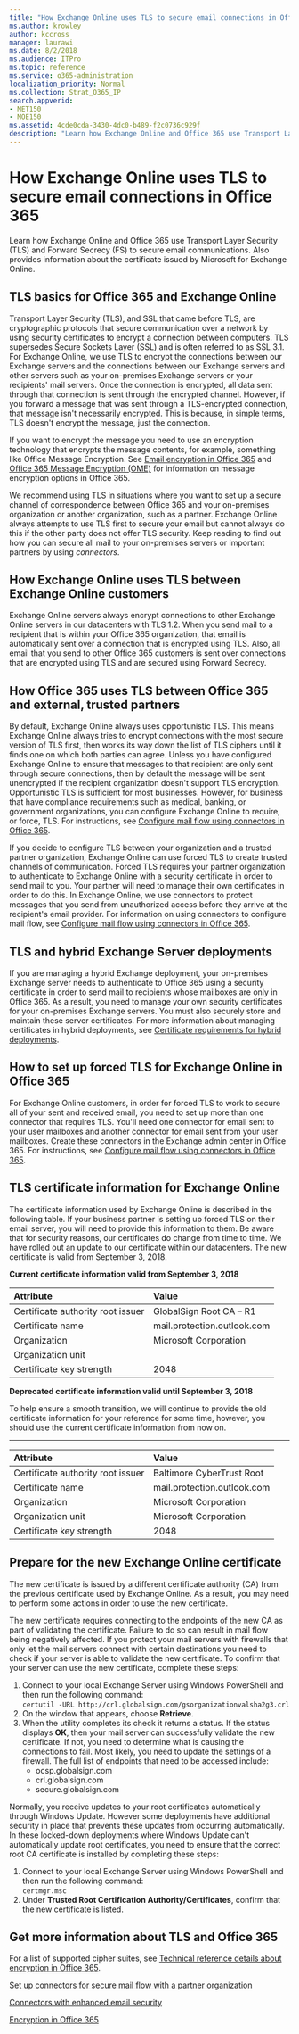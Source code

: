 ```yaml
---
title: "How Exchange Online uses TLS to secure email connections in Office 365"
ms.author: krowley
author: kccross
manager: laurawi
ms.date: 8/2/2018
ms.audience: ITPro
ms.topic: reference
ms.service: o365-administration
localization_priority: Normal
ms.collection: Strat_O365_IP
search.appverid:
- MET150
- MOE150
ms.assetid: 4cde0cda-3430-4dc0-b489-f2c0736c929f
description: "Learn how Exchange Online and Office 365 use Transport Layer Security (TLS) and Forward Secrecy (FS) to secure email communications. Also get information about the certificate issued by Microsoft for Exchange Online."
---
```


# How Exchange Online uses TLS to secure email connections in Office 365

Learn how Exchange Online and Office 365 use Transport Layer Security (TLS) and Forward Secrecy (FS) to secure email communications. Also provides information about the certificate issued by Microsoft for Exchange Online.
  
## TLS basics for Office 365 and Exchange Online

Transport Layer Security (TLS), and SSL that came before TLS, are cryptographic protocols that secure communication over a network by using security certificates to encrypt a connection between computers. TLS supersedes Secure Sockets Layer (SSL) and is often referred to as SSL 3.1. For Exchange Online, we use TLS to encrypt the connections between our Exchange servers and the connections between our Exchange servers and other servers such as your on-premises Exchange servers or your recipients' mail servers. Once the connection is encrypted, all data sent through that connection is sent through the encrypted channel. However, if you forward a message that was sent through a TLS-encrypted connection, that message isn't necessarily encrypted. This is because, in simple terms, TLS doesn't encrypt the message, just the connection.
  
If you want to encrypt the message you need to use an encryption technology that encrypts the message contents, for example, something like Office Message Encryption. See [Email encryption in Office 365](email-encryption.md) and [Office 365 Message Encryption (OME)](ome.md) for information on message encryption options in Office 365. 
  
We recommend using TLS in situations where you want to set up a secure channel of correspondence between Office 365 and your on-premises organization or another organization, such as a partner. Exchange Online always attempts to use TLS first to secure your email but cannot always do this if the other party does not offer TLS security. Keep reading to find out how you can secure all mail to your on-premises servers or important partners by using  *connectors*. 
  
## How Exchange Online uses TLS between Exchange Online customers

Exchange Online servers always encrypt connections to other Exchange Online servers in our datacenters with TLS 1.2. When you send mail to a recipient that is within your Office 365 organization, that email is automatically sent over a connection that is encrypted using TLS. Also, all email that you send to other Office 365 customers is sent over connections that are encrypted using TLS and are secured using Forward Secrecy.
  
## How Office 365 uses TLS between Office 365 and external, trusted partners

By default, Exchange Online always uses opportunistic TLS. This means Exchange Online always tries to encrypt connections with the most secure version of TLS first, then works its way down the list of TLS ciphers until it finds one on which both parties can agree. Unless you have configured Exchange Online to ensure that messages to that recipient are only sent through secure connections, then by default the message will be sent unencrypted if the recipient organization doesn't support TLS encryption. Opportunistic TLS is sufficient for most businesses. However, for business that have compliance requirements such as medical, banking, or government organizations, you can configure Exchange Online to require, or force, TLS. For instructions, see [Configure mail flow using connectors in Office 365](https://technet.microsoft.com/library/ms.exch.eac.connectorselection%28v=exchg.150%29.aspx).
  
If you decide to configure TLS between your organization and a trusted partner organization, Exchange Online can use forced TLS to create trusted channels of communication. Forced TLS requires your partner organization to authenticate to Exchange Online with a security certificate in order to send mail to you. Your partner will need to manage their own certificates in order to do this. In Exchange Online, we use connectors to protect messages that you send from unauthorized access before they arrive at the recipient's email provider. For information on using connectors to configure mail flow, see [Configure mail flow using connectors in Office 365](https://technet.microsoft.com/library/ms.exch.eac.connectorselection%28v=exchg.150%29.aspx).
  
## TLS and hybrid Exchange Server deployments

If you are managing a hybrid Exchange deployment, your on-premises Exchange server needs to authenticate to Office 365 using a security certificate in order to send mail to recipients whose mailboxes are only in Office 365. As a result, you need to manage your own security certificates for your on-premises Exchange servers. You must also securely store and maintain these server certificates. For more information about managing certificates in hybrid deployments, see [Certificate requirements for hybrid deployments](https://technet.microsoft.com/library/hh563848%28v=exchg.150%29.aspx).
  
## How to set up forced TLS for Exchange Online in Office 365

For Exchange Online customers, in order for forced TLS to work to secure all of your sent and received email, you need to set up more than one connector that requires TLS. You'll need one connector for email sent to your user mailboxes and another connector for email sent from your user mailboxes. Create these connectors in the Exchange admin center in Office 365. For instructions, see [Configure mail flow using connectors in Office 365](https://technet.microsoft.com/library/ms.exch.eac.connectorselection%28v=exchg.150%29.aspx).
  
## TLS certificate information for Exchange Online

The certificate information used by Exchange Online is described in the following table. If your business partner is setting up forced TLS on their email server, you will need to provide this information to them. Be aware that for security reasons, our certificates do change from time to time. We have rolled out an update to our certificate within our datacenters. The new certificate is valid from September 3, 2018.
  
 **Current certificate information valid from September 3, 2018**
  
|**Attribute**|**Value**|
|:-----|:-----|
|Certificate authority root issuer  <br/> |GlobalSign Root CA – R1 <br/> |
|Certificate name  <br/> |mail.protection.outlook.com  <br/> |
|Organization  <br/> |Microsoft Corporation  <br/> |
|Organization unit  <br/> |  <br/> |
|Certificate key strength  <br/> |2048  <br/> |
   
 **Deprecated certificate information valid until September 3, 2018**
  
To help ensure a smooth transition, we will continue to provide the old certificate information for your reference for some time, however, you should use the current certificate information from now on.
  
****

|**Attribute**|**Value**|
|:-----|:-----|
|Certificate authority root issuer  <br/> |Baltimore CyberTrust Root  <br/> |
|Certificate name  <br/> |mail.protection.outlook.com  <br/> |
|Organization  <br/> |Microsoft Corporation  <br/> |
|Organization unit  <br/> |Microsoft Corporation  <br/> |
|Certificate key strength  <br/> |2048  <br/> |
   
## Prepare for the new Exchange Online certificate

The new certificate is issued by a different certificate authority (CA) from the previous certificate used by Exchange Online. As a result, you may need to perform some actions in order to use the new certificate.

The new certificate requires connecting to the endpoints of the new CA as part of validating the certificate. Failure to do so can result in mail flow being negatively affected. If you protect your mail servers with firewalls that only let the mail servers connect with certain destinations you need to check if your server is able to validate the new certificate. To confirm that your server can use the new certificate, complete these steps:

1. Connect to your local Exchange Server using Windows PowerShell and then run the following command:  
  `certutil -URL http://crl.globalsign.com/gsorganizationvalsha2g3.crl`
2. On the window that appears, choose **Retrieve**.
3. When the utility completes its check it returns a status. If the status displays **OK**, then your mail server can successfully validate the new certificate. If not, you need to determine what is causing the connections to fail. Most likely, you need to update the settings of a firewall. The full list of endpoints that need to be accessed include:
    - ocsp.globalsign.com
     - crl.globalsign.com
     - secure.globalsign.com   

Normally, you receive updates to your root certificates automatically through Windows Update. However some deployments have additional security in place that prevents these updates from occurring automatically. In these locked-down deployments where Windows Update can't automatically update root certificates, you need to ensure that the correct root CA certificate is installed by completing these steps:
1.  Connect to your local Exchange Server using Windows PowerShell and then run the following command:  
  `certmgr.msc`
2. Under **Trusted Root Certification Authority/Certificates**, confirm that the new certificate is listed.

## Get more information about TLS and Office 365

For a list of supported cipher suites, see [Technical reference details about encryption in Office 365](technical-reference-details-about-encryption.md).
  
[Set up connectors for secure mail flow with a partner organization](https://technet.microsoft.com/library/dn751021%28v=exchg.150%29.aspx)
  
[Connectors with enhanced email security](https://technet.microsoft.com/library/261d92e4-7371-4555-b781-2062b5bb5278.aspx)
  
[Encryption in Office 365](encryption.md)
  

